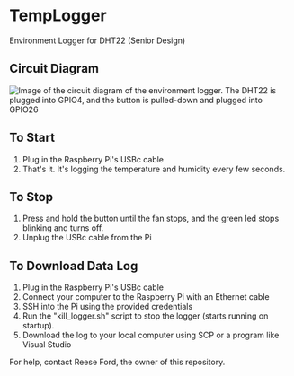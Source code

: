 # TempLogger
Environment Logger for DHT22 (Senior Design)

## Circuit Diagram
![Image of the circuit diagram of the environment logger. The DHT22 is plugged into GPIO4, and the button is pulled-down and plugged into GPIO26](https://github.com/user-attachments/assets/4c5fbeab-9ffd-4231-b6e5-af0a74767131)

## To Start
1. Plug in the Raspberry Pi's USBc cable
2. That's it. It's logging the temperature and humidity every few seconds.

## To Stop
1. Press and hold the button until the fan stops, and the green led stops blinking and turns off.
2. Unplug the USBc cable from the Pi

## To Download Data Log
1. Plug in the Raspberry Pi's USBc cable
2. Connect your computer to the Raspberry Pi with an Ethernet cable
3. SSH into the Pi using the provided credentials
4. Run the "kill_logger.sh" script to stop the logger (starts running on startup).
5. Download the log to your local computer using SCP or a program like Visual Studio

For help, contact Reese Ford, the owner of this repository.

